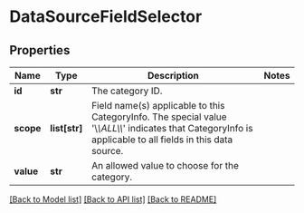 # DataSourceFieldSelector

## Properties
Name | Type | Description | Notes
------------ | ------------- | ------------- | -------------
**id** | **str** | The category ID. | 
**scope** | **list[str]** | Field name(s) applicable to this CategoryInfo. The special value &#x27;\\_\\_ALL\\_\\_&#x27; indicates that CategoryInfo is applicable to all fields in this data source. | 
**value** | **str** | An allowed value to choose for the category. | 

[[Back to Model list]](../README.md#documentation-for-models) [[Back to API list]](../README.md#documentation-for-api-endpoints) [[Back to README]](../README.md)

